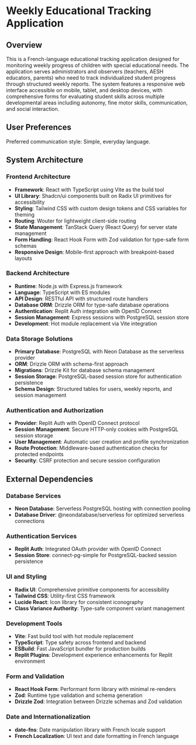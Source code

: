 # Weekly Educational Tracking Application

## Overview

This is a French-language educational tracking application designed for monitoring weekly progress of children with special educational needs. The application serves administrators and observers (teachers, AESH educators, parents) who need to track individualized student progress through structured weekly reports. The system features a responsive web interface accessible on mobile, tablet, and desktop devices, with comprehensive forms for evaluating student skills across multiple developmental areas including autonomy, fine motor skills, communication, and social interaction.

## User Preferences

Preferred communication style: Simple, everyday language.

## System Architecture

### Frontend Architecture
- **Framework**: React with TypeScript using Vite as the build tool
- **UI Library**: Shadcn/ui components built on Radix UI primitives for accessibility
- **Styling**: Tailwind CSS with custom design tokens and CSS variables for theming
- **Routing**: Wouter for lightweight client-side routing
- **State Management**: TanStack Query (React Query) for server state management
- **Form Handling**: React Hook Form with Zod validation for type-safe form schemas
- **Responsive Design**: Mobile-first approach with breakpoint-based layouts

### Backend Architecture
- **Runtime**: Node.js with Express.js framework
- **Language**: TypeScript with ES modules
- **API Design**: RESTful API with structured route handlers
- **Database ORM**: Drizzle ORM for type-safe database operations
- **Authentication**: Replit Auth integration with OpenID Connect
- **Session Management**: Express sessions with PostgreSQL session store
- **Development**: Hot module replacement via Vite integration

### Data Storage Solutions
- **Primary Database**: PostgreSQL with Neon Database as the serverless provider
- **ORM**: Drizzle ORM with schema-first approach
- **Migrations**: Drizzle Kit for database schema management
- **Session Storage**: PostgreSQL-based session store for authentication persistence
- **Schema Design**: Structured tables for users, weekly reports, and session management

### Authentication and Authorization
- **Provider**: Replit Auth with OpenID Connect protocol
- **Session Management**: Secure HTTP-only cookies with PostgreSQL session storage
- **User Management**: Automatic user creation and profile synchronization
- **Route Protection**: Middleware-based authentication checks for protected endpoints
- **Security**: CSRF protection and secure session configuration

## External Dependencies

### Database Services
- **Neon Database**: Serverless PostgreSQL hosting with connection pooling
- **Database Driver**: @neondatabase/serverless for optimized serverless connections

### Authentication Services
- **Replit Auth**: Integrated OAuth provider with OpenID Connect
- **Session Store**: connect-pg-simple for PostgreSQL-backed session persistence

### UI and Styling
- **Radix UI**: Comprehensive primitive components for accessibility
- **Tailwind CSS**: Utility-first CSS framework
- **Lucide React**: Icon library for consistent iconography
- **Class Variance Authority**: Type-safe component variant management

### Development Tools
- **Vite**: Fast build tool with hot module replacement
- **TypeScript**: Type safety across frontend and backend
- **ESBuild**: Fast JavaScript bundler for production builds
- **Replit Plugins**: Development experience enhancements for Replit environment

### Form and Validation
- **React Hook Form**: Performant form library with minimal re-renders
- **Zod**: Runtime type validation and schema generation
- **Drizzle Zod**: Integration between Drizzle schemas and Zod validation

### Date and Internationalization
- **date-fns**: Date manipulation library with French locale support
- **French Localization**: UI text and date formatting in French language